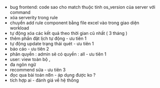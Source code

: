 - bug frontend: code sao cho match thuộc tính os_version của server với command
- xóa serverity trong rule
- chuyển add rule component bằng file excel vào trong giao diện workload
- tự động xóa các kết quả theo thời gian cũ nhất ( 3 tháng )
- thêm phần đặt lịch tự động - ưu tiên 1
- tự động update trạng thái quét - ưu tiên 1
- báo cáo - ưu tiên 2
- phân quyền : admin sẽ có quyền : all - ưu tiên 1
- user: view toàn bộ ,
- đa ngôn ngữ
- recommend sửa - ưu tiên 3
- đọc qua bài toán n8n - áp dụng được ko ?
- tích hợp ai - đánh giá về hệ thống
